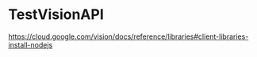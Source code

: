 # TestVisionAPI
https://cloud.google.com/vision/docs/reference/libraries#client-libraries-install-nodejs
